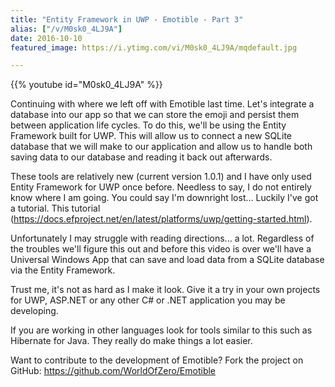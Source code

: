 ```yaml
---
title: "Entity Framework in UWP - Emotible - Part 3"
alias: ["/v/M0sk0_4LJ9A"]
date: 2016-10-10
featured_image: https://i.ytimg.com/vi/M0sk0_4LJ9A/mqdefault.jpg

---
```


{{% youtube id="M0sk0_4LJ9A" %}}

Continuing with where we left off with Emotible last time. Let's integrate a database into our app so that we can store the emoji and persist them between application life cycles. To do this, we'll be using the Entity Framework built for UWP. This will allow us to connect a new SQLite database that we will make to our application and allow us to handle both saving data to our database and reading it back out afterwards.

These tools are relatively new (current version 1.0.1) and I have only used Entity Framework for UWP once before. Needless to say, I do not entirely know where I am going. You could say I'm downright lost... Luckily I've got a tutorial. This tutorial (https://docs.efproject.net/en/latest/platforms/uwp/getting-started.html).

Unfortunately I may struggle with reading directions... a lot. Regardless of the troubles we'll figure this out and before this video is over we'll have a Universal Windows App that can save and load data from a SQLite database via the Entity Framework.

Trust me, it's not as hard as I make it look. Give it a try in your own projects for UWP, ASP.NET or any other C# or .NET application you may be developing.

If you are working in other languages look for tools similar to this such as Hibernate for Java. They really do make things a lot easier.

Want to contribute to the development of Emotible? Fork the project on GitHub: https://github.com/WorldOfZero/Emotible